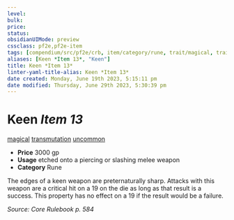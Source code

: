```yaml
---
level:
bulk:
price:
status:
obsidianUIMode: preview
cssclass: pf2e,pf2e-item
tags: [compendium/src/pf2e/crb, item/category/rune, trait/magical, trait/transmutation, trait/uncommon]
aliases: [Keen *Item 13*, "Keen"]
title: Keen *Item 13*
linter-yaml-title-alias: Keen *Item 13*
date created: Monday, June 19th 2023, 5:15:11 pm
date modified: Thursday, June 29th 2023, 5:30:39 pm
---
```


# Keen *Item 13*

[magical](rules/traits/magical.md) [transmutation](rules/traits/transmutation.md) [uncommon](rules/traits/uncommon.md)  

- **Price** 3000 gp
- **Usage** etched onto a piercing or slashing melee weapon
- **Category** Rune

The edges of a keen weapon are preternaturally sharp. Attacks with this weapon are a critical hit on a 19 on the die as long as that result is a success. This property has no effect on a 19 if the result would be a failure.

*Source: Core Rulebook p. 584*
